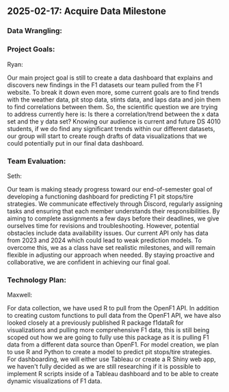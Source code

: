 ## 2025-02-17: Acquire Data Milestone


### Data Wrangling:



### Project Goals:

Ryan:

Our main project goal is still to create a data dashboard that explains and discovers new findings in the F1 datasets our team pulled from the F1 website. To break it down even more, some current goals are to find trends with the weather data, pit stop data, stints data, and laps data and join them to find correlations between them. So, the scientific question we are trying to address currently here is: Is there a correlation/trend between the x data set and the y data set? Knowing our audience is current and future DS 4010 students, if we do find any significant trends within our different datasets, our group will start to create rough drafts of data visualizations that we could potentially put in our final data dashboard.



### Team Evaluation:

Seth:

Our team is making steady progress toward our end-of-semester goal of developing a functioning dashboard for predicting F1 pit stops/tire strategies. We communicate effectively through Discord, regularly assigning tasks and ensuring that each member understands their responsibilities. By aiming to complete assignments a few days before their deadlines, we give ourselves time for revisions and troubleshooting. However, potential obstacles include data availability issues. Our current API only has data from 2023 and 2024 which could lead to weak prediction models. To overcome this, we as a class have set realistic milestones, and will remain flexible in adjusting our approach when needed. By staying proactive and collaborative, we are confident in achieving our final goal. 



### Technology Plan:

Maxwell: 

For data collection, we have used R to pull from the OpenF1 API. In addition to creating custom functions to pull data from the OpenF1 API, we have also looked closely at a previously published R package f1dataR for visualizations and pulling more comprehensive F1 data, this is still being scoped out how we are going to fully use this package as it is pulling F1 data from a different data source than OpenF1. For model creation, we plan to use R and Python to create a model to predict pit stops/tire strategies. For dashboarding, we will either use Tableau or create a R Shiny web app, we haven't fully decided as we are still researching if it is possible to implement R scripts inside of a Tableau dashboard and to be able to create dynamic visualizations of F1 data. 



